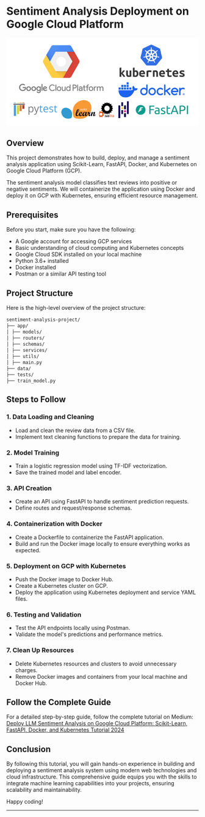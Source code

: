 # Sentiment Analysis Deployment on Google Cloud Platform
<p align="center">
  <img src="https://github.com/sasmazonur/LLM-FastAPI-Docker-Kubernetes-GCP/blob/main/project-image.png" />
</p>

## Overview
This project demonstrates how to build, deploy, and manage a sentiment analysis application using Scikit-Learn, FastAPI, Docker, and Kubernetes on Google Cloud Platform (GCP).

The sentiment analysis model classifies text reviews into positive or negative sentiments. We will containerize the application using Docker and deploy it on GCP with Kubernetes, ensuring efficient resource management.

## Prerequisites

Before you start, make sure you have the following:
- A Google account for accessing GCP services
- Basic understanding of cloud computing and Kubernetes concepts
- Google Cloud SDK installed on your local machine
- Python 3.6+ installed
- Docker installed
- Postman or a similar API testing tool

## Project Structure

Here is the high-level overview of the project structure:

```
sentiment-analysis-project/
├── app/
│ ├── models/
│ ├── routers/
│ ├── schemas/
│ ├── services/
│ ├── utils/
│ ├── main.py
├── data/
├── tests/
├── train_model.py
```

## Steps to Follow

### 1. Data Loading and Cleaning
- Load and clean the review data from a CSV file.
- Implement text cleaning functions to prepare the data for training.

### 2. Model Training
- Train a logistic regression model using TF-IDF vectorization.
- Save the trained model and label encoder.

### 3. API Creation
- Create an API using FastAPI to handle sentiment prediction requests.
- Define routes and request/response schemas.

### 4. Containerization with Docker
- Create a Dockerfile to containerize the FastAPI application.
- Build and run the Docker image locally to ensure everything works as expected.

### 5. Deployment on GCP with Kubernetes
- Push the Docker image to Docker Hub.
- Create a Kubernetes cluster on GCP.
- Deploy the application using Kubernetes deployment and service YAML files.

### 6. Testing and Validation
- Test the API endpoints locally using Postman.
- Validate the model's predictions and performance metrics.

### 7. Clean Up Resources
- Delete Kubernetes resources and clusters to avoid unnecessary charges.
- Remove Docker images and containers from your local machine and Docker Hub.

## Follow the Complete Guide

For a detailed step-by-step guide, follow the complete tutorial on Medium: [Deploy LLM Sentiment Analysis on Google Cloud Platform: Scikit-Learn, FastAPI, Docker, and Kubernetes Tutorial 2024](https://onursasmaz.medium.com/deploy-llm-sentiment-analysis-on-gcp-scikit-learn-fastapi-docker-and-kubernetes-2024-8798b403984c)

## Conclusion

By following this tutorial, you will gain hands-on experience in building and deploying a sentiment analysis system using modern web technologies and cloud infrastructure. This comprehensive guide equips you with the skills to integrate machine learning capabilities into your projects, ensuring scalability and maintainability.

Happy coding!

---
